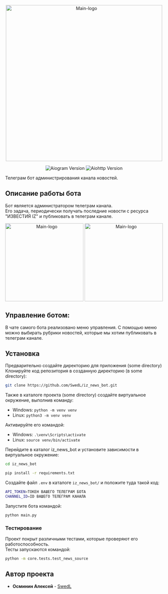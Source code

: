 <p align="center"><img src="https://i.ibb.co/sCb0kRY/IZ-NEWS-bot.jpg" alt="Main-logo" border="0" width="500"></p>

<p align="center">
   <img src="https://img.shields.io/badge/Aiogram-3.7.0-orange)" alt="Aiogram Version">
   <img src="https://img.shields.io/badge/Aiohttp-3.9.5-E86F00" alt="Aiohttp Version">
</p>

<p>Телеграм бот администрирования канала новостей.</p>


## Описание работы бота
Бот является администратором телеграм канала.<br>
Его задача, периодически получать последние новости с ресурса "ИЗВЕСТИЯ IZ" и публиковать в телеграм канале.

<p align="center">
<img src="https://i.ibb.co/5RFsxHT/tg-channel.jpg" alt="Main-logo" border="0" width="250">
<img src="https://i.ibb.co/ygFK86S/tg-bot.jpg" alt="Main-logo" border="0" width="250">
</p>

## Управление ботом:
В чате самого бота реализовано меню управления.
С помощью меню можно выбирать рубрики новостей, которые мы хотим
публиковать в телеграм канале. 


## Установка

Предварительно создайте директорию для приложения (some directory)<br>
Клонируйте код репозитория в созданную директорию (в some directory):
```sh
git clone https://github.com/SwedL/iz_news_bot.git
```
Также в каталоге проекта (some directory) создайте виртуальное окружение, выполнив команду:

- Windows: `python -m venv venv`
- Linux: `python3 -m venv venv`

Активируйте его командой:

- Windows: `.\venv\Scripts\activate`
- Linux: `source venv/bin/activate`


Перейдите в каталог iz_news_bot и установите зависимости в виртуальное окружение:
```sh
cd iz_news_bot
```
```sh
pip install -r requirements.txt
```

Создайте файл `.env` в каталоге
`iz_news_bot/` и положите туда такой код:

```sh
API_TOKEN=ТОКЕН ВАШЕГО ТЕЛЕГРАМ БОТА
CHANNEL_ID=ID ВАШЕГО ТЕЛЕГРАМ КАНАЛА
```

Запустите бота командой:
```sh
python main.py
```
### Тестирование

Проект покрыт различными тестами, которые проверяют его работоспособность.<br>
Тесты запускаются командой:
```sh
python -m core.tests.test_news_source
```
## Автор проекта

* **Осминин Алексей** - [SwedL](https://github.com/SwedL)


